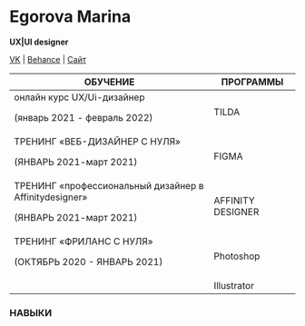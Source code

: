 # Egorova Marina 
__UX|UI designer__


[VK](https://vk.com/marina.egorovaa) | [Behance](https://www.behance.net/evollove08f47c) | [Сайт](https://www.behance.net/evollove08f47c) 

|ОБУЧЕНИЕ|ПРОГРАММЫ|
|----------|---------|
|онлайн курс UX/Ui-дизайнер<p> (январь 2021 - февраль 2022)</p>|TILDA|
|ТРЕНИНГ «ВЕБ-ДИЗАЙНЕР С НУЛЯ»<p> (ЯНВАРЬ 2021-март 2021)</p>|FIGMA|
|ТРЕНИНГ «профессиональный дизайнер в Affinitydesigner»<p> (ЯНВАРЬ 2021-март 2021)</p>|AFFINITY DESIGNER|
|ТРЕНИНГ «ФРИЛАНС С НУЛЯ»<p> (ОКТЯБРЬ 2020 - ЯНВАРЬ 2021)</p>|Photoshop|
| |Illustrator|


### НАВЫКИ
